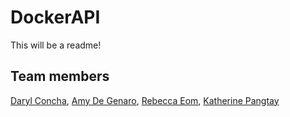 # DockerAPI

This will be a readme!

## Team members

[Daryl Concha](https://github.com/DC-1680), [Amy De Genaro](https://github.com/amydegenaro), [Rebecca Eom](https://github.com/mye391), [Katherine Pangtay](https://github.com/kpangtay)

